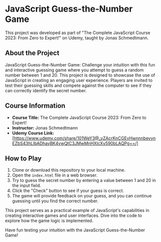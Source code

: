 # JavaScript Guess-the-Number Game

This project was developed as part of "The Complete JavaScript Course 2023: From Zero to Expert!" on Udemy, taught by Jonas Schmedtmann.

## About the Project

JavaScript Guess-the-Number Game: Challenge your intuition with this fun and interactive guessing game where you attempt to guess a random number between 1 and 20. This project is designed to showcase the use of JavaScript in creating an engaging user experience. Players are invited to test their guessing skills and compete against the computer to see if they can correctly identify the secret number.

## Course Information

- **Course Title:** The Complete JavaScript Course 2023: From Zero to Expert!
- **Instructor:** Jonas Schmedtmann
- **Udemy Course Link:** [https://www.udemy.com/share/101WeY3@_vZAcrKnCGEvHwnnnbevynEZbS43hLIbADhayBK4vwQtC3JMwMnHXIcXy590bLAQPg==/]

## How to Play

1. Clone or download this repository to your local machine.
2. Open the `index.html` file in a web browser.
3. Try to guess the secret number by entering a value between 1 and 20 in the input field.
4. Click the "Check" button to see if your guess is correct.
5. The game will provide feedback on your guess, and you can continue guessing until you find the correct number.

This project serves as a practical example of JavaScript's capabilities in creating interactive games and user interfaces. Dive into the code to explore how the game logic is implemented.

Have fun testing your intuition with the JavaScript Guess-the-Number Game!
